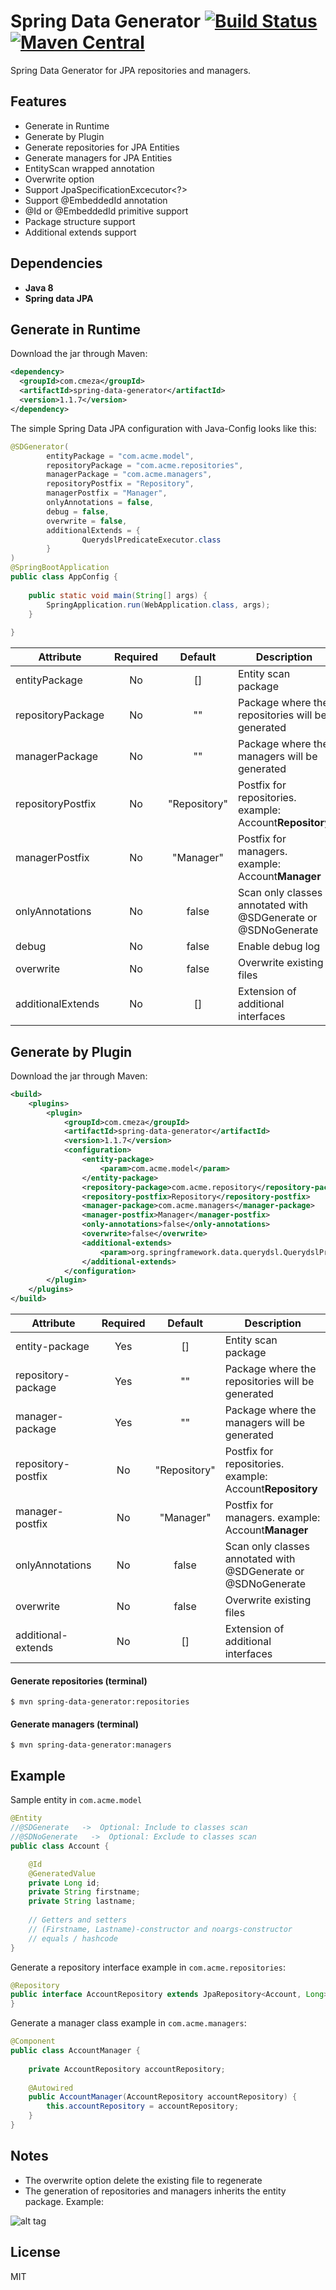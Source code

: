 # Spring Data Generator [![Build Status](https://travis-ci.org/cmeza20/spring-data-generator.svg?branch=master)](https://travis-ci.org/cmeza20/spring-data-generator) [![Maven Central](https://maven-badges.herokuapp.com/maven-central/com.cmeza/spring-data-generator/badge.svg)](https://maven-badges.herokuapp.com/maven-central/com.cmeza/spring-data-generator)

Spring Data Generator for JPA repositories and managers.

## Features ##
* Generate in Runtime
* Generate by Plugin
* Generate repositories for JPA Entities
* Generate managers for JPA Entities
* EntityScan wrapped annotation
* Overwrite option
* Support JpaSpecificationExcecutor<?>
* Support @EmbeddedId annotation
* @Id or @EmbeddedId primitive support
* Package structure support
* Additional extends support

## Dependencies ##

* **Java 8**
* **Spring data JPA**

## Generate in Runtime ##
Download the jar through Maven:

```xml
<dependency>
  <groupId>com.cmeza</groupId>
  <artifactId>spring-data-generator</artifactId>
  <version>1.1.7</version>
</dependency>
```

The simple Spring Data JPA configuration with Java-Config looks like this: 
```java
@SDGenerator(
        entityPackage = "com.acme.model",
        repositoryPackage = "com.acme.repositories",
        managerPackage = "com.acme.managers",
        repositoryPostfix = "Repository",
        managerPostfix = "Manager",
        onlyAnnotations = false,
        debug = false,
        overwrite = false,
        additionalExtends = {
                QuerydslPredicateExecutor.class
        }
)
@SpringBootApplication
public class AppConfig {
    
    public static void main(String[] args) {
        SpringApplication.run(WebApplication.class, args);
    }
    
}
```

| Attribute | Required | Default | Description |
|----------|:-------------:|:------:|------------|
| entityPackage |  No | [] | Entity scan package |
| repositoryPackage | No | "" | Package where the repositories will be generated |
| managerPackage | No | "" | Package where the managers will be generated | 
| repositoryPostfix | No | "Repository" | Postfix for repositories. example: Account**Repository** |
| managerPostfix | No | "Manager" | Postfix for managers. example: Account**Manager** |
| onlyAnnotations | No | false | Scan only classes annotated with @SDGenerate or @SDNoGenerate |
| debug | No | false | Enable debug log |
| overwrite | No | false | Overwrite existing files |
| additionalExtends | No | [] | Extension of additional interfaces |

## Generate by Plugin ##
Download the jar through Maven:
```xml
<build>
	<plugins>
		<plugin>
			<groupId>com.cmeza</groupId>
			<artifactId>spring-data-generator</artifactId>
			<version>1.1.7</version>
			<configuration>
				<entity-package>
				    <param>com.acme.model</param>
				</entity-package>
				<repository-package>com.acme.repository</repository-package>
				<repository-postfix>Repository</repository-postfix>
				<manager-package>com.acme.managers</manager-package>
				<manager-postfix>Manager</manager-postfix>
				<only-annotations>false</only-annotations>
				<overwrite>false</overwrite>
				<additional-extends>
                    <param>org.springframework.data.querydsl.QuerydslPredicateExecutor</param>
                </additional-extends>
			</configuration>
		</plugin>
	</plugins>
</build>
```

| Attribute | Required | Default | Description |
|----------|:-------------:|:------:|------------|
| entity-package |  Yes | [] | Entity scan package |
| repository-package | Yes | "" | Package where the repositories will be generated |
| manager-package | Yes | "" | Package where the managers will be generated | 
| repository-postfix | No | "Repository" | Postfix for repositories. example: Account**Repository** |
| manager-postfix | No | "Manager" | Postfix for managers. example: Account**Manager** |
| onlyAnnotations | No | false | Scan only classes annotated with @SDGenerate or @SDNoGenerate |
| overwrite | No | false | Overwrite existing files |
| additional-extends | No | [] | Extension of additional interfaces |

#### Generate repositories (terminal)
```
$ mvn spring-data-generator:repositories
```
#### Generate managers (terminal)
```
$ mvn spring-data-generator:managers
```

## Example ##

Sample entity in `com.acme.model`

```java
@Entity
//@SDGenerate   ->  Optional: Include to classes scan
//@SDNoGenerate   ->  Optional: Exclude to classes scan
public class Account {

    @Id
    @GeneratedValue
    private Long id;
    private String firstname;
    private String lastname;
       
    // Getters and setters
    // (Firstname, Lastname)-constructor and noargs-constructor
    // equals / hashcode
}
```

Generate a repository interface example in `com.acme.repositories`:

```java
@Repository
public interface AccountRepository extends JpaRepository<Account, Long>, JpaSpecificationExecutor<Account> {
}
```

Generate a manager class example in `com.acme.managers`:

```java
@Component
public class AccountManager {
    
    private AccountRepository accountRepository;
    
    @Autowired
    public AccountManager(AccountRepository accountRepository) {
        this.accountRepository = accountRepository;
    }   
}
```

## Notes ##

* The overwrite option delete the existing file to regenerate
* The generation of repositories and managers inherits the entity package. Example:

![alt tag](https://user-images.githubusercontent.com/9298942/39490821-bf4b53b6-4d4f-11e8-9853-fb4ece43346e.png "Package structure support")

License
----

MIT
